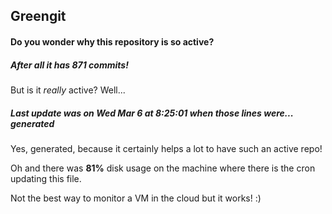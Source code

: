 ## Greengit

#### Do you wonder why this repository is so active?

##### After all it has 871 commits!

But is it *really* active? Well...

##### Last update was on Wed Mar 6 at 8:25:01 when those lines were... generated

Yes, generated, because it certainly helps a lot to have such an active repo!

Oh and there was **81%** disk usage on the machine
where there is the cron updating this file.

Not the best way to monitor a VM in the cloud but it works! :)
